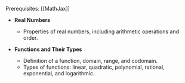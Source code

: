 Prerequisites:
	[[MathJax]]

- **Real Numbers**
    
    - Properties of real numbers, including arithmetic operations and order.
- **Functions and Their Types**
    
    - Definition of a function, domain, range, and codomain.
    - Types of functions: linear, quadratic, polynomial, rational, exponential, and logarithmic.

